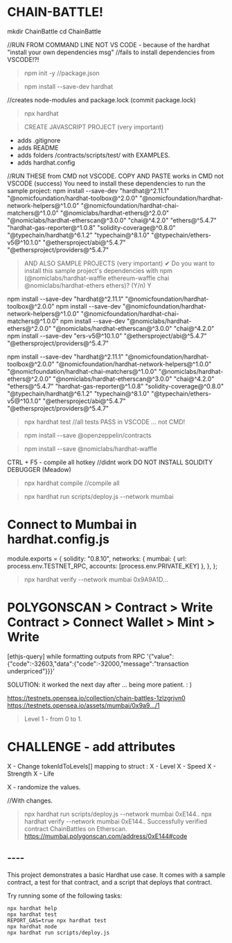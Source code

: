 # CHAIN-BATTLE!

mkdir ChainBattle
cd ChainBattle

//RUN FROM COMMAND LINE NOT VS CODE - because of the hardhat "install your own dependencies msg"
//fails to install dependencies from VSCODE!?!

>npm init -y  //package.json

>npm install --save-dev hardhat

//creates node-modules and package.lock (commit package.lock)

>npx hardhat

> CREATE JAVASCRIPT PROJECT (very important)
- adds .gitignore
- adds README
- adds folders /contracts/scripts/test/ with EXAMPLES.
- adds hardhat.config

//RUN THESE from CMD not VSCODE. COPY AND PASTE works in CMD not VSCODE (success)
You need to install these dependencies to run the sample project:
  npm install --save-dev "hardhat@^2.11.1" "@nomicfoundation/hardhat-toolbox@^2.0.0" "@nomicfoundation/hardhat-network-helpers@^1.0.0" "@nomicfoundation/hardhat-chai-matchers@^1.0.0" "@nomiclabs/hardhat-ethers@^2.0.0" "@nomiclabs/hardhat-etherscan@^3.0.0" "chai@^4.2.0" "ethers@^5.4.7" "hardhat-gas-reporter@^1.0.8" "solidity-coverage@^0.8.0" "@typechain/hardhat@^6.1.2" "typechain@^8.1.0" "@typechain/ethers-v5@^10.1.0" "@ethersproject/abi@^5.4.7" "@ethersproject/providers@^5.4.7"

> AND ALSO SAMPLE PROJECTS (very important)
✔ Do you want to install this sample project's dependencies with npm (@nomiclabs/hardhat-waffle ethereum-waffle chai @nomiclabs/hardhat-ethers ethers)? (Y/n) Y



npm install --save-dev "hardhat@^2.11.1" "@nomicfoundation/hardhat-toolbox@^2.0.0" 
npm install --save-dev "@nomicfoundation/hardhat-network-helpers@^1.0.0" "@nomicfoundation/hardhat-chai-matchers@^1.0.0"
npm install --save-dev "@nomiclabs/hardhat-ethers@^2.0.0" "@nomiclabs/hardhat-etherscan@^3.0.0" "chai@^4.2.0" 
npm install --save-dev "ers-v5@^10.1.0" "@ethersproject/abi@^5.4.7" "@ethersproject/providers@^5.4.7"

npm install --save-dev "hardhat@^2.11.1" "@nomicfoundation/hardhat-toolbox@^2.0.0" "@nomicfoundation/hardhat-network-helpers@^1.0.0" 
"@nomicfoundation/hardhat-chai-matchers@^1.0.0" "@nomiclabs/hardhat-ethers@^2.0.0" "@nomiclabs/hardhat-etherscan@^3.0.0" "chai@^4.2.0" 
"ethers@^5.4.7" "hardhat-gas-reporter@^1.0.8" "solidity-coverage@^0.8.0" "@typechain/hardhat@^6.1.2" "typechain@^8.1.0" "@typechain/ethers-v5@^10.1.0" "@ethersproject/abi@^5.4.7" "@ethersproject/providers@^5.4.7"

> npx hardhat test  //all tests PASS in VSCODE ... not CMD!

> npm install --save @openzeppelin/contracts

> npm install --save @nomiclabs/hardhat-waffle

CTRL + F5 - compile all hotkey //didnt work DO NOT INSTALL SOLIDITY DEBUGGER (Meadow)

> npx hardhat compile  //compile all

> npx hardhat run scripts/deploy.js --network mumbai


# Connect to Mumbai in hardhat.config.js
module.exports = {
  solidity: "0.8.10",
  networks: {
    mumbai: {
      url: process.env.TESTNET_RPC,
      accounts: [process.env.PRIVATE_KEY]
    },
  },
};

> npx hardhat verify --network mumbai 0x9A9A1D...


# POLYGONSCAN > Contract > Write Contract > Connect Wallet > Mint > Write

[ethjs-query] while formatting outputs from RPC '{"value":{"code":-32603,"data":{"code":-32000,"message":"transaction underpriced"}}}'

SOLUTION: it worked the next day after ... being more patient. : )



https://testnets.opensea.io/collection/chain-battles-1zlzgrjvn0
https://testnets.opensea.io/assets/mumbai/0x9a9.../1

> Level 1 - from 0 to 1.

# CHALLENGE - add attributes

X - Change tokenIdToLevels[] mapping to struct :
X - Level
X - Speed
X - Strength
X - Life

X - randomize the values.

//With changes.
> npx hardhat run scripts/deploy.js --network mumbai
0xE144..
> npx hardhat verify --network mumbai 0xE144..
Successfully verified contract ChainBattles on Etherscan.
https://mumbai.polygonscan.com/address/0xE144#code

## ----
This project demonstrates a basic Hardhat use case. It comes with a sample contract, a test for that contract, and a script that deploys that contract.

Try running some of the following tasks:

```shell
npx hardhat help
npx hardhat test
REPORT_GAS=true npx hardhat test
npx hardhat node
npx hardhat run scripts/deploy.js
```
